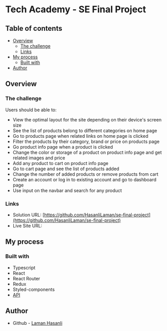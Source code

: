 # Tech Academy - SE Final Project

## Table of contents

- [Overview](#overview)
  - [The challenge](#the-challenge)
  - [Links](#links)
- [My process](#my-process)
  - [Built with](#built-with)
- [Author](#author)

## Overview

### The challenge

Users should be able to:

- View the optimal layout for the site depending on their device's screen size
- See the list of products belong to different categories on home page
- Go to products page when related links on home page is clicked
- Filter the products by their category, brand or price on products page
- Go product info page when a product is clicked
- Change the color or storage of a product on product info page and get related images and price
- Add any product to cart on product info page
- Go to cart page and see the list of products added
- Change the number of added products or remove products from cart
- Create an account or log in to existing account and go to dashboard page
- Use input on the navbar and search for any product

### Links

- Solution URL: [https://github.com/HasanliLaman/se-final-project](https://github.com/HasanliLaman/se-final-project)
- Live Site URL: []()

## My process

### Built with

- Typescript
- React
- React Router
- Redux
- Styled-components
- [API](https://commercejs.com/)

## Author

- Github - [Laman Hasanli](https://github.com/HasanliLaman)
